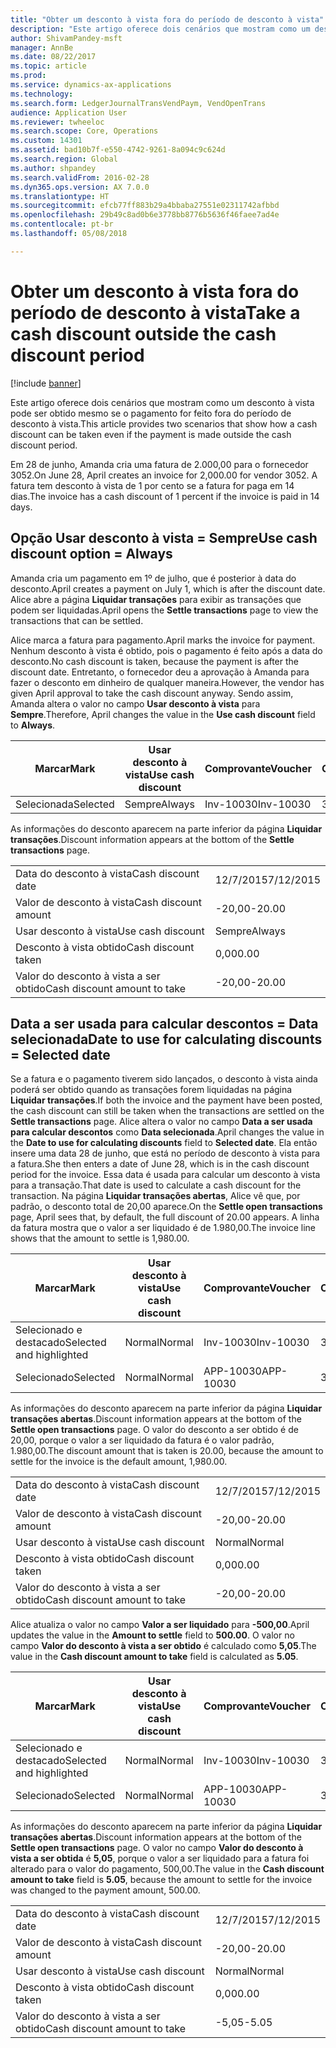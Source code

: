 ```yaml
---
title: "Obter um desconto à vista fora do período de desconto à vista"
description: "Este artigo oferece dois cenários que mostram como um desconto à vista pode ser obtido mesmo se o pagamento for feito fora do período de desconto à vista."
author: ShivamPandey-msft
manager: AnnBe
ms.date: 08/22/2017
ms.topic: article
ms.prod: 
ms.service: dynamics-ax-applications
ms.technology: 
ms.search.form: LedgerJournalTransVendPaym, VendOpenTrans
audience: Application User
ms.reviewer: twheeloc
ms.search.scope: Core, Operations
ms.custom: 14301
ms.assetid: bad10b7f-e550-4742-9261-8a094c9c624d
ms.search.region: Global
ms.author: shpandey
ms.search.validFrom: 2016-02-28
ms.dyn365.ops.version: AX 7.0.0
ms.translationtype: HT
ms.sourcegitcommit: efcb77ff883b29a4bbaba27551e02311742afbbd
ms.openlocfilehash: 29b49c8ad0b6e3778bb8776b5636f46faee7ad4e
ms.contentlocale: pt-br
ms.lasthandoff: 05/08/2018

---
```


# <a name="take-a-cash-discount-outside-the-cash-discount-period"></a><span data-ttu-id="aa2f3-103">Obter um desconto à vista fora do período de desconto à vista</span><span class="sxs-lookup"><span data-stu-id="aa2f3-103">Take a cash discount outside the cash discount period</span></span>

[!include [banner](../includes/banner.md)]

<span data-ttu-id="aa2f3-104">Este artigo oferece dois cenários que mostram como um desconto à vista pode ser obtido mesmo se o pagamento for feito fora do período de desconto à vista.</span><span class="sxs-lookup"><span data-stu-id="aa2f3-104">This article provides two scenarios that show how a cash discount can be taken even if the payment is made outside the cash discount period.</span></span>

<span data-ttu-id="aa2f3-105">Em 28 de junho, Amanda cria uma fatura de 2.000,00 para o fornecedor 3052.</span><span class="sxs-lookup"><span data-stu-id="aa2f3-105">On June 28, April creates an invoice for 2,000.00 for vendor 3052.</span></span> <span data-ttu-id="aa2f3-106">A fatura tem desconto à vista de 1 por cento se a fatura for paga em 14 dias.</span><span class="sxs-lookup"><span data-stu-id="aa2f3-106">The invoice has a cash discount of 1 percent if the invoice is paid in 14 days.</span></span>

## <a name="use-cash-discount-option--always"></a><span data-ttu-id="aa2f3-107">Opção Usar desconto à vista = Sempre</span><span class="sxs-lookup"><span data-stu-id="aa2f3-107">Use cash discount option = Always</span></span>
<span data-ttu-id="aa2f3-108">Amanda cria um pagamento em 1º de julho, que é posterior à data do desconto.</span><span class="sxs-lookup"><span data-stu-id="aa2f3-108">April creates a payment on July 1, which is after the discount date.</span></span> <span data-ttu-id="aa2f3-109">Alice abre a página **Liquidar transações** para exibir as transações que podem ser liquidadas.</span><span class="sxs-lookup"><span data-stu-id="aa2f3-109">April opens the **Settle transactions** page to view the transactions that can be settled.</span></span> 

<span data-ttu-id="aa2f3-110">Alice marca a fatura para pagamento.</span><span class="sxs-lookup"><span data-stu-id="aa2f3-110">April marks the invoice for payment.</span></span> <span data-ttu-id="aa2f3-111">Nenhum desconto à vista é obtido, pois o pagamento é feito após a data do desconto.</span><span class="sxs-lookup"><span data-stu-id="aa2f3-111">No cash discount is taken, because the payment is after the discount date.</span></span> <span data-ttu-id="aa2f3-112">Entretanto, o fornecedor deu a aprovação à Amanda para fazer o desconto em dinheiro de qualquer maneira.</span><span class="sxs-lookup"><span data-stu-id="aa2f3-112">However, the vendor has given April approval to take the cash discount anyway.</span></span> <span data-ttu-id="aa2f3-113">Sendo assim, Amanda altera o valor no campo **Usar desconto à vista** para **Sempre**.</span><span class="sxs-lookup"><span data-stu-id="aa2f3-113">Therefore, April changes the value in the **Use cash discount** field to **Always**.</span></span>

| <span data-ttu-id="aa2f3-114">Marcar</span><span class="sxs-lookup"><span data-stu-id="aa2f3-114">Mark</span></span>     | <span data-ttu-id="aa2f3-115">Usar desconto à vista</span><span class="sxs-lookup"><span data-stu-id="aa2f3-115">Use cash discount</span></span> | <span data-ttu-id="aa2f3-116">Comprovante</span><span class="sxs-lookup"><span data-stu-id="aa2f3-116">Voucher</span></span>   | <span data-ttu-id="aa2f3-117">Conta</span><span class="sxs-lookup"><span data-stu-id="aa2f3-117">Account</span></span> | <span data-ttu-id="aa2f3-118">Data do desconto à vista</span><span class="sxs-lookup"><span data-stu-id="aa2f3-118">Cash discount date</span></span> | <span data-ttu-id="aa2f3-119">Data de conclusão</span><span class="sxs-lookup"><span data-stu-id="aa2f3-119">Due date</span></span>  | <span data-ttu-id="aa2f3-120">Fatura</span><span class="sxs-lookup"><span data-stu-id="aa2f3-120">Invoice</span></span> | <span data-ttu-id="aa2f3-121">Valor na moeda da transação</span><span class="sxs-lookup"><span data-stu-id="aa2f3-121">Amount in transaction currency</span></span> | <span data-ttu-id="aa2f3-122">Moeda</span><span class="sxs-lookup"><span data-stu-id="aa2f3-122">Currency</span></span> | <span data-ttu-id="aa2f3-123">Valor para liquidar</span><span class="sxs-lookup"><span data-stu-id="aa2f3-123">Amount to settle</span></span> |
|----------|-------------------|-----------|---------|--------------------|-----------|---------|--------------------------------|----------|------------------|
| <span data-ttu-id="aa2f3-124">Selecionada</span><span class="sxs-lookup"><span data-stu-id="aa2f3-124">Selected</span></span> | <span data-ttu-id="aa2f3-125">Sempre</span><span class="sxs-lookup"><span data-stu-id="aa2f3-125">Always</span></span>            | <span data-ttu-id="aa2f3-126">Inv-10030</span><span class="sxs-lookup"><span data-stu-id="aa2f3-126">Inv-10030</span></span> | <span data-ttu-id="aa2f3-127">3052</span><span class="sxs-lookup"><span data-stu-id="aa2f3-127">3052</span></span>    | <span data-ttu-id="aa2f3-128">28/6/2015</span><span class="sxs-lookup"><span data-stu-id="aa2f3-128">6/28/2015</span></span>          | <span data-ttu-id="aa2f3-129">12/7/2015</span><span class="sxs-lookup"><span data-stu-id="aa2f3-129">7/12/2015</span></span> | <span data-ttu-id="aa2f3-130">10030</span><span class="sxs-lookup"><span data-stu-id="aa2f3-130">10030</span></span>   | <span data-ttu-id="aa2f3-131">-2.000,00</span><span class="sxs-lookup"><span data-stu-id="aa2f3-131">-2,000.00</span></span>                      | <span data-ttu-id="aa2f3-132">USD</span><span class="sxs-lookup"><span data-stu-id="aa2f3-132">USD</span></span>      | <span data-ttu-id="aa2f3-133">-1.980,00</span><span class="sxs-lookup"><span data-stu-id="aa2f3-133">-1,980.00</span></span>        |

<span data-ttu-id="aa2f3-134">As informações do desconto aparecem na parte inferior da página **Liquidar transações**.</span><span class="sxs-lookup"><span data-stu-id="aa2f3-134">Discount information appears at the bottom of the **Settle transactions** page.</span></span>

|                              |           |
|------------------------------|-----------|
| <span data-ttu-id="aa2f3-135">Data do desconto à vista</span><span class="sxs-lookup"><span data-stu-id="aa2f3-135">Cash discount date</span></span>           | <span data-ttu-id="aa2f3-136">12/7/2015</span><span class="sxs-lookup"><span data-stu-id="aa2f3-136">7/12/2015</span></span> |
| <span data-ttu-id="aa2f3-137">Valor de desconto à vista</span><span class="sxs-lookup"><span data-stu-id="aa2f3-137">Cash discount amount</span></span>         | <span data-ttu-id="aa2f3-138">-20,00</span><span class="sxs-lookup"><span data-stu-id="aa2f3-138">-20.00</span></span>    |
| <span data-ttu-id="aa2f3-139">Usar desconto à vista</span><span class="sxs-lookup"><span data-stu-id="aa2f3-139">Use cash discount</span></span>            | <span data-ttu-id="aa2f3-140">Sempre</span><span class="sxs-lookup"><span data-stu-id="aa2f3-140">Always</span></span>    |
| <span data-ttu-id="aa2f3-141">Desconto à vista obtido</span><span class="sxs-lookup"><span data-stu-id="aa2f3-141">Cash discount taken</span></span>          | <span data-ttu-id="aa2f3-142">0,00</span><span class="sxs-lookup"><span data-stu-id="aa2f3-142">0.00</span></span>      |
| <span data-ttu-id="aa2f3-143">Valor do desconto à vista a ser obtido</span><span class="sxs-lookup"><span data-stu-id="aa2f3-143">Cash discount amount to take</span></span> | <span data-ttu-id="aa2f3-144">-20,00</span><span class="sxs-lookup"><span data-stu-id="aa2f3-144">-20.00</span></span>    |

## <a name="date-to-use-for-calculating-discounts--selected-date"></a><span data-ttu-id="aa2f3-145">Data a ser usada para calcular descontos = Data selecionada</span><span class="sxs-lookup"><span data-stu-id="aa2f3-145">Date to use for calculating discounts = Selected date</span></span>
<span data-ttu-id="aa2f3-146">Se a fatura e o pagamento tiverem sido lançados, o desconto à vista ainda poderá ser obtido quando as transações forem liquidadas na página **Liquidar transações**.</span><span class="sxs-lookup"><span data-stu-id="aa2f3-146">If both the invoice and the payment have been posted, the cash discount can still be taken when the transactions are settled on the **Settle transactions** page.</span></span> <span data-ttu-id="aa2f3-147">Alice altera o valor no campo **Data a ser usada para calcular descontos** como **Data selecionada**.</span><span class="sxs-lookup"><span data-stu-id="aa2f3-147">April changes the value in the **Date to use for calculating discounts** field to **Selected date**.</span></span> <span data-ttu-id="aa2f3-148">Ela então insere uma data 28 de junho, que está no período de desconto à vista para a fatura.</span><span class="sxs-lookup"><span data-stu-id="aa2f3-148">She then enters a date of June 28, which is in the cash discount period for the invoice.</span></span> <span data-ttu-id="aa2f3-149">Essa data é usada para calcular um desconto à vista para a transação.</span><span class="sxs-lookup"><span data-stu-id="aa2f3-149">That date is used to calculate a cash discount for the transaction.</span></span> <span data-ttu-id="aa2f3-150">Na página **Liquidar transações abertas**, Alice vê que, por padrão, o desconto total de 20,00 aparece.</span><span class="sxs-lookup"><span data-stu-id="aa2f3-150">On the **Settle open transactions** page, April sees that, by default, the full discount of 20.00 appears.</span></span> <span data-ttu-id="aa2f3-151">A linha da fatura mostra que o valor a ser liquidado é de 1.980,00.</span><span class="sxs-lookup"><span data-stu-id="aa2f3-151">The invoice line shows that the amount to settle is 1,980.00.</span></span>

| <span data-ttu-id="aa2f3-152">Marcar</span><span class="sxs-lookup"><span data-stu-id="aa2f3-152">Mark</span></span>                     | <span data-ttu-id="aa2f3-153">Usar desconto à vista</span><span class="sxs-lookup"><span data-stu-id="aa2f3-153">Use cash discount</span></span> | <span data-ttu-id="aa2f3-154">Comprovante</span><span class="sxs-lookup"><span data-stu-id="aa2f3-154">Voucher</span></span>   | <span data-ttu-id="aa2f3-155">Conta</span><span class="sxs-lookup"><span data-stu-id="aa2f3-155">Account</span></span> | <span data-ttu-id="aa2f3-156">Data do desconto à vista</span><span class="sxs-lookup"><span data-stu-id="aa2f3-156">Cash discount date</span></span> | <span data-ttu-id="aa2f3-157">Data de conclusão</span><span class="sxs-lookup"><span data-stu-id="aa2f3-157">Due date</span></span>  | <span data-ttu-id="aa2f3-158">Fatura</span><span class="sxs-lookup"><span data-stu-id="aa2f3-158">Invoice</span></span> | <span data-ttu-id="aa2f3-159">Valor na moeda da transação</span><span class="sxs-lookup"><span data-stu-id="aa2f3-159">Amount in transaction currency</span></span> | <span data-ttu-id="aa2f3-160">Moeda</span><span class="sxs-lookup"><span data-stu-id="aa2f3-160">Currency</span></span> | <span data-ttu-id="aa2f3-161">Valor para liquidar</span><span class="sxs-lookup"><span data-stu-id="aa2f3-161">Amount to settle</span></span> |
|--------------------------|-------------------|-----------|---------|--------------------|-----------|---------|--------------------------------|----------|------------------|
| <span data-ttu-id="aa2f3-162">Selecionado e destacado</span><span class="sxs-lookup"><span data-stu-id="aa2f3-162">Selected and highlighted</span></span> | <span data-ttu-id="aa2f3-163">Normal</span><span class="sxs-lookup"><span data-stu-id="aa2f3-163">Normal</span></span>            | <span data-ttu-id="aa2f3-164">Inv-10030</span><span class="sxs-lookup"><span data-stu-id="aa2f3-164">Inv-10030</span></span> | <span data-ttu-id="aa2f3-165">3052</span><span class="sxs-lookup"><span data-stu-id="aa2f3-165">3052</span></span>    | <span data-ttu-id="aa2f3-166">28/6/2015</span><span class="sxs-lookup"><span data-stu-id="aa2f3-166">6/28/2015</span></span>          | <span data-ttu-id="aa2f3-167">12/7/2015</span><span class="sxs-lookup"><span data-stu-id="aa2f3-167">7/12/2015</span></span> | <span data-ttu-id="aa2f3-168">10030</span><span class="sxs-lookup"><span data-stu-id="aa2f3-168">10030</span></span>   | <span data-ttu-id="aa2f3-169">-2.000,00</span><span class="sxs-lookup"><span data-stu-id="aa2f3-169">-2,000.00</span></span>                      | <span data-ttu-id="aa2f3-170">USD</span><span class="sxs-lookup"><span data-stu-id="aa2f3-170">USD</span></span>      | <span data-ttu-id="aa2f3-171">-1.980,00</span><span class="sxs-lookup"><span data-stu-id="aa2f3-171">-1,980.00</span></span>        |
| <span data-ttu-id="aa2f3-172">Selecionado</span><span class="sxs-lookup"><span data-stu-id="aa2f3-172">Selected</span></span>                 | <span data-ttu-id="aa2f3-173">Normal</span><span class="sxs-lookup"><span data-stu-id="aa2f3-173">Normal</span></span>            | <span data-ttu-id="aa2f3-174">APP-10030</span><span class="sxs-lookup"><span data-stu-id="aa2f3-174">APP-10030</span></span> | <span data-ttu-id="aa2f3-175">3052</span><span class="sxs-lookup"><span data-stu-id="aa2f3-175">3052</span></span>    | <span data-ttu-id="aa2f3-176">15/7/2015</span><span class="sxs-lookup"><span data-stu-id="aa2f3-176">7/15/2015</span></span>          | <span data-ttu-id="aa2f3-177">15/7/2015</span><span class="sxs-lookup"><span data-stu-id="aa2f3-177">7/15/2015</span></span> |         | <span data-ttu-id="aa2f3-178">500,00</span><span class="sxs-lookup"><span data-stu-id="aa2f3-178">500.00</span></span>                         | <span data-ttu-id="aa2f3-179">USD</span><span class="sxs-lookup"><span data-stu-id="aa2f3-179">USD</span></span>      | <span data-ttu-id="aa2f3-180">500,00</span><span class="sxs-lookup"><span data-stu-id="aa2f3-180">500.00</span></span>           |

<span data-ttu-id="aa2f3-181">As informações do desconto aparecem na parte inferior da página **Liquidar transações abertas**.</span><span class="sxs-lookup"><span data-stu-id="aa2f3-181">Discount information appears at the bottom of the **Settle open transactions** page.</span></span> <span data-ttu-id="aa2f3-182">O valor do desconto a ser obtido é de 20,00, porque o valor a ser liquidado da fatura é o valor padrão, 1.980,00.</span><span class="sxs-lookup"><span data-stu-id="aa2f3-182">The discount amount that is taken is 20.00, because the amount to settle for the invoice is the default amount, 1,980.00.</span></span>

|                              |           |
|------------------------------|-----------|
| <span data-ttu-id="aa2f3-183">Data do desconto à vista</span><span class="sxs-lookup"><span data-stu-id="aa2f3-183">Cash discount date</span></span>           | <span data-ttu-id="aa2f3-184">12/7/2015</span><span class="sxs-lookup"><span data-stu-id="aa2f3-184">7/12/2015</span></span> |
| <span data-ttu-id="aa2f3-185">Valor de desconto à vista</span><span class="sxs-lookup"><span data-stu-id="aa2f3-185">Cash discount amount</span></span>         | <span data-ttu-id="aa2f3-186">-20,00</span><span class="sxs-lookup"><span data-stu-id="aa2f3-186">-20.00</span></span>    |
| <span data-ttu-id="aa2f3-187">Usar desconto à vista</span><span class="sxs-lookup"><span data-stu-id="aa2f3-187">Use cash discount</span></span>            | <span data-ttu-id="aa2f3-188">Normal</span><span class="sxs-lookup"><span data-stu-id="aa2f3-188">Normal</span></span>    |
| <span data-ttu-id="aa2f3-189">Desconto à vista obtido</span><span class="sxs-lookup"><span data-stu-id="aa2f3-189">Cash discount taken</span></span>          | <span data-ttu-id="aa2f3-190">0,00</span><span class="sxs-lookup"><span data-stu-id="aa2f3-190">0.00</span></span>      |
| <span data-ttu-id="aa2f3-191">Valor do desconto à vista a ser obtido</span><span class="sxs-lookup"><span data-stu-id="aa2f3-191">Cash discount amount to take</span></span> | <span data-ttu-id="aa2f3-192">-20,00</span><span class="sxs-lookup"><span data-stu-id="aa2f3-192">-20.00</span></span>    |

<span data-ttu-id="aa2f3-193">Alice atualiza o valor no campo **Valor a ser liquidado** para **-500,00**.</span><span class="sxs-lookup"><span data-stu-id="aa2f3-193">April updates the value in the **Amount to settle** field to **500.00**.</span></span> <span data-ttu-id="aa2f3-194">O valor no campo **Valor do desconto à vista a ser obtido** é calculado como **5,05**.</span><span class="sxs-lookup"><span data-stu-id="aa2f3-194">The value in the **Cash discount amount to take** field is calculated as **5.05**.</span></span>

| <span data-ttu-id="aa2f3-195">Marcar</span><span class="sxs-lookup"><span data-stu-id="aa2f3-195">Mark</span></span>                     | <span data-ttu-id="aa2f3-196">Usar desconto à vista</span><span class="sxs-lookup"><span data-stu-id="aa2f3-196">Use cash discount</span></span> | <span data-ttu-id="aa2f3-197">Comprovante</span><span class="sxs-lookup"><span data-stu-id="aa2f3-197">Voucher</span></span>   | <span data-ttu-id="aa2f3-198">Conta</span><span class="sxs-lookup"><span data-stu-id="aa2f3-198">Account</span></span> | <span data-ttu-id="aa2f3-199">Data</span><span class="sxs-lookup"><span data-stu-id="aa2f3-199">Date</span></span>      | <span data-ttu-id="aa2f3-200">Data de conclusão</span><span class="sxs-lookup"><span data-stu-id="aa2f3-200">Due date</span></span>  | <span data-ttu-id="aa2f3-201">Fatura</span><span class="sxs-lookup"><span data-stu-id="aa2f3-201">Invoice</span></span> | <span data-ttu-id="aa2f3-202">Valor na moeda da transação</span><span class="sxs-lookup"><span data-stu-id="aa2f3-202">Amount in transaction currency</span></span> | <span data-ttu-id="aa2f3-203">Moeda</span><span class="sxs-lookup"><span data-stu-id="aa2f3-203">Currency</span></span> | <span data-ttu-id="aa2f3-204">Valor para liquidar</span><span class="sxs-lookup"><span data-stu-id="aa2f3-204">Amount to settle</span></span> |
|--------------------------|-------------------|-----------|---------|-----------|-----------|---------|--------------------------------|----------|------------------|
| <span data-ttu-id="aa2f3-205">Selecionado e destacado</span><span class="sxs-lookup"><span data-stu-id="aa2f3-205">Selected and highlighted</span></span> | <span data-ttu-id="aa2f3-206">Normal</span><span class="sxs-lookup"><span data-stu-id="aa2f3-206">Normal</span></span>            | <span data-ttu-id="aa2f3-207">Inv-10030</span><span class="sxs-lookup"><span data-stu-id="aa2f3-207">Inv-10030</span></span> | <span data-ttu-id="aa2f3-208">3052</span><span class="sxs-lookup"><span data-stu-id="aa2f3-208">3052</span></span>    | <span data-ttu-id="aa2f3-209">28/6/2015</span><span class="sxs-lookup"><span data-stu-id="aa2f3-209">6/28/2015</span></span> | <span data-ttu-id="aa2f3-210">12/7/2015</span><span class="sxs-lookup"><span data-stu-id="aa2f3-210">7/12/2015</span></span> | <span data-ttu-id="aa2f3-211">10030</span><span class="sxs-lookup"><span data-stu-id="aa2f3-211">10030</span></span>   | <span data-ttu-id="aa2f3-212">2.000,00</span><span class="sxs-lookup"><span data-stu-id="aa2f3-212">2,000.00</span></span>                       | <span data-ttu-id="aa2f3-213">USD</span><span class="sxs-lookup"><span data-stu-id="aa2f3-213">USD</span></span>      | <span data-ttu-id="aa2f3-214">-500,00</span><span class="sxs-lookup"><span data-stu-id="aa2f3-214">-500.00</span></span>          |
| <span data-ttu-id="aa2f3-215">Selecionado</span><span class="sxs-lookup"><span data-stu-id="aa2f3-215">Selected</span></span>                 | <span data-ttu-id="aa2f3-216">Normal</span><span class="sxs-lookup"><span data-stu-id="aa2f3-216">Normal</span></span>            | <span data-ttu-id="aa2f3-217">APP-10030</span><span class="sxs-lookup"><span data-stu-id="aa2f3-217">APP-10030</span></span> | <span data-ttu-id="aa2f3-218">3052</span><span class="sxs-lookup"><span data-stu-id="aa2f3-218">3052</span></span>    | <span data-ttu-id="aa2f3-219">15/7/2015</span><span class="sxs-lookup"><span data-stu-id="aa2f3-219">7/15/2015</span></span> | <span data-ttu-id="aa2f3-220">15/7/2015</span><span class="sxs-lookup"><span data-stu-id="aa2f3-220">7/15/2015</span></span> |         | <span data-ttu-id="aa2f3-221">500,00</span><span class="sxs-lookup"><span data-stu-id="aa2f3-221">500.00</span></span>                         | <span data-ttu-id="aa2f3-222">USD</span><span class="sxs-lookup"><span data-stu-id="aa2f3-222">USD</span></span>      | <span data-ttu-id="aa2f3-223">500,00</span><span class="sxs-lookup"><span data-stu-id="aa2f3-223">500.00</span></span>           |

<span data-ttu-id="aa2f3-224">As informações do desconto aparecem na parte inferior da página **Liquidar transações abertas**.</span><span class="sxs-lookup"><span data-stu-id="aa2f3-224">Discount information appears at the bottom of the **Settle open transactions** page.</span></span> <span data-ttu-id="aa2f3-225">O valor no campo **Valor do desconto à vista a ser obtida** é **5,05**, porque o valor a ser liquidado para a fatura foi alterado para o valor do pagamento, 500,00.</span><span class="sxs-lookup"><span data-stu-id="aa2f3-225">The value in the **Cash discount amount to take** field is **5.05**, because the amount to settle for the invoice was changed to the payment amount, 500.00.</span></span>

|                              |           |
|------------------------------|-----------|
| <span data-ttu-id="aa2f3-226">Data do desconto à vista</span><span class="sxs-lookup"><span data-stu-id="aa2f3-226">Cash discount date</span></span>           | <span data-ttu-id="aa2f3-227">12/7/2015</span><span class="sxs-lookup"><span data-stu-id="aa2f3-227">7/12/2015</span></span> |
| <span data-ttu-id="aa2f3-228">Valor de desconto à vista</span><span class="sxs-lookup"><span data-stu-id="aa2f3-228">Cash discount amount</span></span>         | <span data-ttu-id="aa2f3-229">-20,00</span><span class="sxs-lookup"><span data-stu-id="aa2f3-229">-20.00</span></span>    |
| <span data-ttu-id="aa2f3-230">Usar desconto à vista</span><span class="sxs-lookup"><span data-stu-id="aa2f3-230">Use cash discount</span></span>            | <span data-ttu-id="aa2f3-231">Normal</span><span class="sxs-lookup"><span data-stu-id="aa2f3-231">Normal</span></span>    |
| <span data-ttu-id="aa2f3-232">Desconto à vista obtido</span><span class="sxs-lookup"><span data-stu-id="aa2f3-232">Cash discount taken</span></span>          | <span data-ttu-id="aa2f3-233">0,00</span><span class="sxs-lookup"><span data-stu-id="aa2f3-233">0.00</span></span>      |
| <span data-ttu-id="aa2f3-234">Valor do desconto à vista a ser obtido</span><span class="sxs-lookup"><span data-stu-id="aa2f3-234">Cash discount amount to take</span></span> | <span data-ttu-id="aa2f3-235">-5,05</span><span class="sxs-lookup"><span data-stu-id="aa2f3-235">-5.05</span></span>     |






